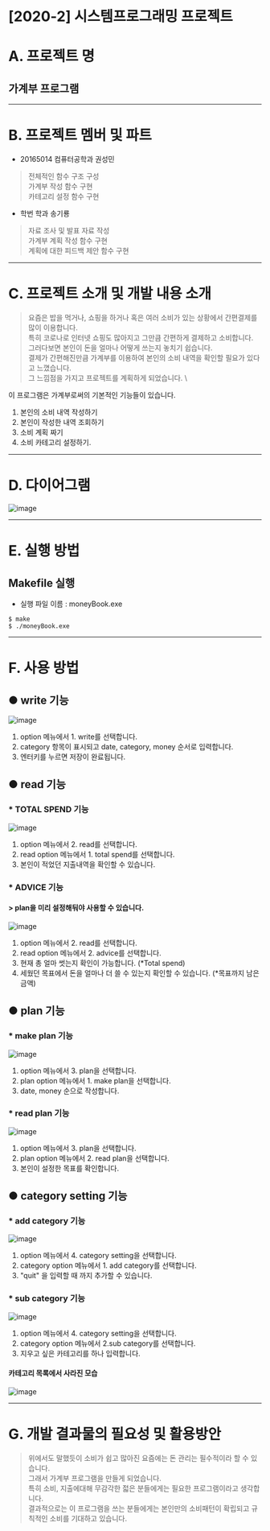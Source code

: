[2020-2] 시스템프로그래밍 프로젝트
======================

# A. 프로젝트 명
## 가계부 프로그램

****

# B. 프로젝트 멤버 및 파트

* 20165014 컴퓨터공학과 권성민

> 전체적인 함수 구조 구성 \
 가계부 작성 함수 구현 \
 카테고리 설정 함수 구현

* 학번 학과 송기룡

> 자료 조사 및 발표 자료 작성 \
 가계부 계획 작성 함수 구현 \
 계획에 대한 피드백 제안 함수 구현
 
 ****

# C. 프로젝트 소개 및 개발 내용 소개
> 요즘은 밥을 먹거나, 쇼핑을 하거나 혹은 여러 소비가 있는 상황에서 간편결제를 많이 이용합니다.\
특히 코로나로 인터넷 쇼핑도 많아지고 그만큼 간편하게 결제하고 소비합니다.\
그러다보면 본인이 돈을 얼마나 어떻게 쓰는지 놓치기 쉽습니다.\
결제가 간편해진만큼 가계부를 이용하여 본인의 소비 내역을 확인할 필요가 있다고 느꼈습니다.\
그 느낌점을 가지고 프로젝트를 계획하게 되었습니다. \


이 프로그램은 가계부로써의 기본적인 기능들이 있습니다.
1. 본인의 소비 내역 작성하기
2. 본인이 작성한 내역 조회하기
3. 소비 계획 짜기
4. 소비 카테고리 설정하기.

****

# D. 다이어그램
![image](https://user-images.githubusercontent.com/73637543/101609825-c6122180-3a4a-11eb-9c6e-f0cd7fc65501.png)

****

# E. 실행 방법
## Makefile 실행
* 실행 파일 이름 : moneyBook.exe

```
$ make
$ ./moneyBook.exe
```

****

# F. 사용 방법
## ● write 기능
![image](https://user-images.githubusercontent.com/73637543/101611649-1db18c80-3a4d-11eb-871d-46f4da0f97dc.png)

1. option 메뉴에서 1. write를 선택합니다.
2. category 항목이 표시되고 date, category, money 순서로 입력합니다.
3. 엔터키를 누르면 저장이 완료됩니다.

## ● read 기능
### * TOTAL SPEND 기능
![image](https://user-images.githubusercontent.com/73637543/101612160-afb99500-3a4d-11eb-9835-1c21bb008d96.png)

1. option 메뉴에서 2. read를 선택합니다.
2. read option 메뉴에서 1. total spend를 선택합니다.
3. 본인이 적었던 지출내역을 확인할 수 있습니다.

### * ADVICE 기능
#### > plan을 미리 설정해둬야 사용할 수 있습니다.
![image](https://user-images.githubusercontent.com/73637543/101614050-ceb92680-3a4f-11eb-8c2c-d0996f5e5ac8.png)

1. option 메뉴에서 2. read를 선택합니다.
2. read option 메뉴에서 2. advice를 선택합니다.
3. 현재 총 얼마 썻는지 확인이 가능합니다. (*Total spend)
4. 세웠던 목표에서 돈을 얼마나 더 쓸 수 있는지 확인할 수 있습니다. (*목표까지 남은 금액)

## ● plan 기능
### * make plan 기능
![image](https://user-images.githubusercontent.com/73637543/101613517-315df280-3a4f-11eb-84ba-5aca0e9c74bb.png)

1. option 메뉴에서 3. plan을 선택합니다.
2. plan option 메뉴에서 1. make plan을 선택합니다.
3. date, money 순으로 작성합니다.

### * read plan 기능
![image](https://user-images.githubusercontent.com/73637543/101613748-797d1500-3a4f-11eb-981a-d6a201afcbab.png)

1. option 메뉴에서 3. plan을 선택합니다.
2. plan option 메뉴에서 2. read plan을 선택합니다.
3. 본인이 설정한 목표를 확인합니다.

## ● category setting 기능
### * add category 기능
![image](https://user-images.githubusercontent.com/73637543/101614480-5868f400-3a50-11eb-99ec-d58bd9d1898e.png)

1. option 메뉴에서 4. category setting을 선택합니다.
2. category option 메뉴에서 1. add category를 선택합니다.
3. "quit" 을 입력할 때 까지 추가할 수 있습니다.

### * sub category 기능
![image](https://user-images.githubusercontent.com/73637543/101614870-d0371e80-3a50-11eb-898c-8aef8bd4f85a.png)

1. option 메뉴에서 4. category setting을 선택합니다.
2. category option 메뉴에서 2.sub category를 선택합니다.
3. 지우고 싶은 카테고리를 하나 입력합니다.

#### 카테고리 목록에서 사라진 모습
![image](https://user-images.githubusercontent.com/73637543/101615050-06749e00-3a51-11eb-937f-2c6681d21b28.png)

****

# G. 개발 결과물의 필요성 및 활용방안

> 위에서도 말했듯이 소비가 쉽고 많아진 요즘에는 돈 관리는 필수적이라 할 수 있습니다. \
그래서 가계부 프로그램을 만들게 되었습니다.\
특히 소비, 지출에대해 무감각한 젋은 분들에게는 필요한 프로그램이라고 생각합니다. \
결과적으로는 이 프로그램을 쓰는 분들에게는 본인만의 소비패턴이 확립되고 규칙적인 소비를 기대하고 있습니다.
